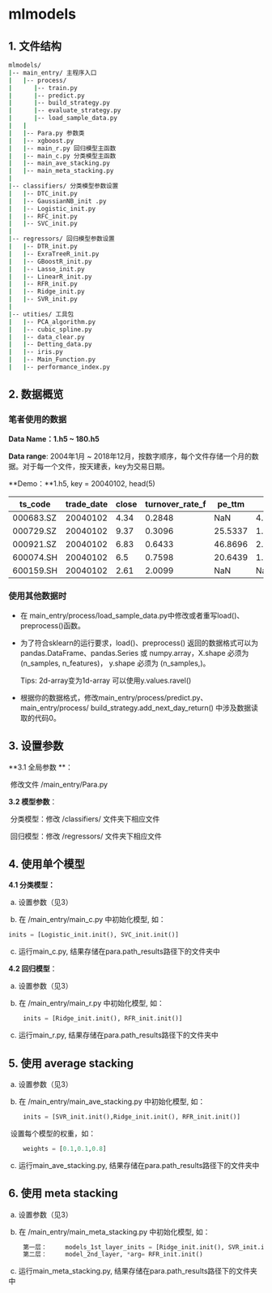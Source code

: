 # mlmodels

## 1. 文件结构

```bash
mlmodels/
|-- main_entry/ 主程序入口
|   |-- process/
|      |-- train.py
|      |-- predict.py
|      |-- build_strategy.py
|      |-- evaluate_strategy.py
|      |-- load_sample_data.py
|   |
|   |-- Para.py 参数类
|   |-- xgboost.py
|   |-- main_r.py 回归模型主函数
|   |-- main_c.py 分类模型主函数
|   |-- main_ave_stacking.py
|   |-- main_meta_stacking.py
|
|-- classifiers/ 分类模型参数设置
|   |-- DTC_init.py
|   |-- GaussianNB_init .py
|   |-- Logistic_init.py
|   |-- RFC_init.py
|   |-- SVC_init.py
|
|-- regressors/ 回归模型参数设置
|   |-- DTR_init.py
|   |-- ExraTreeR_init.py
|   |-- GBoostR_init.py
|   |-- Lasso_init.py
|   |-- LinearR_init.py
|   |-- RFR_init.py
|   |-- Ridge_init.py
|   |-- SVR_init.py
|
|-- utities/ 工具包
|   |-- PCA_algorithm.py
|   |-- cubic_spline.py
|   |-- data_clear.py
|   |-- Detting_data.py
|   |-- iris.py
|   |-- Main_Function.py
|   |-- performance_index.py
```

## 2. 数据概览

### 笔者使用的数据

**Data Name：1.h5 ~ 180.h5**

**Data range**: 2004年1月 ~ 2018年12月，按数字顺序，每个文件存储一个月的数据。对于每一个文件，按天建表，key为交易日期。

**Demo：**1.h5, key = 20040102, head(5)

| ts_code   | trade_date | close | turnover_rate_f | pe_ttm  | pb     | ps_ttm  | circ_mv    | open | pre_close | change | high | low  | vol      | amount    | pct_chg |
| --------- | ---------- | ----- | --------------- | ------- | ------ | ------- | ---------- | ---- | --------- | ------ | ---- | ---- | -------- | :-------- | ------- |
| 000683.SZ | 20040102   | 4.34  | 0.2848          | NaN     | 4.1233 | 2.3449  | 73346      | 4.32 | 4.34      | 0      | 4.39 | 4.32 | 4813.4   | 2094.8232 | 0       |
| 000729.SZ | 20040102   | 9.37  | 0.3096          | 25.5337 | 1.5789 | 1.8888  | 175406.4   | 9.3  | 9.37      | 0      | 9.44 | 9.29 | 5795.67  | 5410.9105 | 0       |
| 000921.SZ | 20040102   | 6.83  | 0.6433          | 46.8696 | 2.438  | 1.0948  | 132844.183 | 6.61 | 6.68      | 0.15   | 6.88 | 6.61 | 12511.99 | 8503.6234 | 2.25    |
| 600074.SH | 20040102   | 6.5   | 0.7598          | 20.6439 | 1.9852 | 1.7766  | 113724     | 6.47 | 6.52      | -0.02  | 6.64 | 6.42 | 13293.86 | 8650.095  | -0.31   |
| 600159.SH | 20040102   | 2.61  | 2.0099          | NaN     | NaN    | 17.0864 | 22970.0045 | 2.56 | 2.59      | 0.02   | 2.64 | 2.51 | 17688.3  | 4552.642  | 0.77    |

### 使用其他数据时

- 在 main_entry/process/load_sample_data.py中修改或者重写load()、preprocess()函数。

- 为了符合sklearn的运行要求，load()、preprocess() 返回的数据格式可以为pandas.DataFrame、pandas.Series 或 numpy.array，X.shape 必须为 (n_samples, n_features)， y.shape 必须为 (n_samples,)。

  Tips: 2d-array变为1d-array 可以使用y.values.ravel()

- 根据你的数据格式，修改main_entry/process/predict.py、main_entry/process/ build_strategy.add_next_day_return() 中涉及数据读取的代码0。

## 3. 设置参数 

**3.1 全局参数 **：

​	修改文件 /main_entry/Para.py

**3.2 模型参数**：

​	分类模型：修改 /classifiers/ 文件夹下相应文件

​	回归模型：修改 /regressors/ 文件夹下相应文件



## 4. 使用单个模型

**4.1 分类模型：**

​	a. 设置参数（见3） 

​	b.  在 /main_entry/main_c.py 中初始化模型, 如：

```python
inits = [Logistic_init.init(), SVC_init.init()]
```

​	c. 运行main_c.py, 结果存储在para.path_results路径下的文件夹中

**4.2 回归模型**：

​	a. 设置参数（见3） 

​	b.  在 /main_entry/main_r.py 中初始化模型, 如：

```python
    inits = [Ridge_init.init(), RFR_init.init()]
```

​	c. 运行main_r.py, 结果存储在para.path_results路径下的文件夹中

## 5. 使用 average stacking

​	a. 设置参数（见3） 

​	b.  在 /main_entry/main_ave_stacking.py 中初始化模型, 如：

```python
    inits = [SVR_init.init(),Ridge_init.init(), RFR_init.init()]
```

​	设置每个模型的权重，如：

```python
	weights = [0.1,0.1,0.8]
```

​	c. 运行main_ave_stacking.py, 结果存储在para.path_results路径下的文件夹中

## 6. 使用 meta stacking

​	a. 设置参数（见3） 

​	b.  在 /main_entry/main_meta_stacking.py 中初始化模型, 如：

```python
    第一层：     models_1st_layer_inits = [Ridge_init.init(), SVR_init.init()]
	第二层：	 model_2nd_layer, *arg= RFR_init.init()
```

​	c. 运行main_meta_stacking.py, 结果存储在para.path_results路径下的文件夹中


